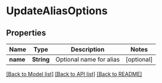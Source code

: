 # UpdateAliasOptions

## Properties
Name | Type | Description | Notes
------------ | ------------- | ------------- | -------------
**name** | **String** | Optional name for alias | [optional] 

[[Back to Model list]](../README#documentation-for-models) [[Back to API list]](../README#documentation-for-api-endpoints) [[Back to README]](../README)


